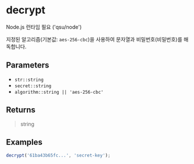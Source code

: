 # decrypt <Badge type="tip" text="JavaScript" />

<span class="node-required">Node.js 런타임 필요 ('qsu/node')</span>

지정된 알고리즘(기본값: `aes-256-cbc`)을 사용하여 문자열과 비밀번호(비밀번호)를 해독합니다.

## Parameters

- `str::string`
- `secret::string`
- `algorithm::string || 'aes-256-cbc'`

## Returns

> string

## Examples

```javascript
decrypt('61ba43b65fc...', 'secret-key');
```
